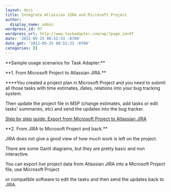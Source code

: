 ```yaml
---
layout: docs
title: Integrate Atlassian JIRA and Microsoft Project
author:
  display_name: admin
wordpress_id: 97
wordpress_url: http://www.taskadapter.com/wp/?page_id=97
date: '2012-05-25 00:52:33 -0700'
date_gmt: '2012-05-25 00:52:33 -0700'
categories: []
---
```

<p>**Sample usage scenarios for Task Adapter:**</p>
<p>**1. From Microsoft Project to Atlassian JIRA.**</p>
<div>
<p>****You created a project plan in Microsoft Project and you need to submit all those tasks with time estimates, dates, relations into your bug tracking system.</p>
<div>
<p>Then update the project file in MSP (change estimates, add tasks or edit tasks' summaries, etc) and send the updates into the bug tracker.</p>
<p><a href="/user-guide/atlassian-jira/atlassian-jira-and-microsoft-project-integration-step-by-step-guide">Step by step guide: Export from Microsoft Project to Atlassian JIRA</a><img src="http://www.taskadapter.com/wp-content/uploads/2012/05/jira_msp.PNG" alt="" /></p>
<p>**2. From JIRA to Microsoft Project and back.**</p>
<p>JIRA does not give a good view of how much work is left on the project.

There are some Gantt diagrams, but they are pretty basic and non interactive.</p>
<div>You can export live project data from Atlassian JIRA into a Microsoft Project file, use Microsoft Project

or compatible software to edit the tasks and then send the updates back to JIRA.</div>

</div>

</div></p>
